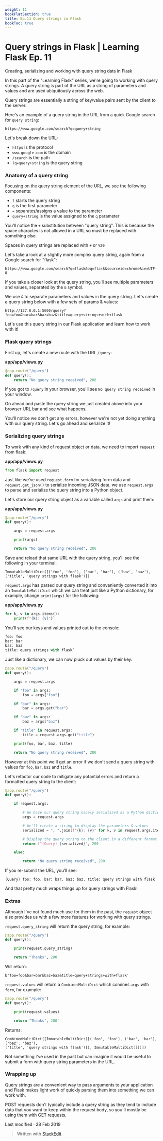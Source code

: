 ```yaml
---
weight: 11
bookFlatSection: true
title: Ep.11 Query strings in Flask
bookToc: true
---
```

# Query strings in Flask | Learning Flask Ep. 11

Creating, serializing and working with query string data in Flask

In this part of the "Learning Flask" series, we're going to working with query strings. A query string is part of the URL as a string of parameters and values and are used ubiquitously across the web.

Query strings are essentially a string of key/value pairs sent by the client to the server.

Here's an example of a query string in the URL from a quick Google search for  `query string`:

`https://www.google.com/search?q=query+string` 

Let's break down the URL:

-   `https`  is the protocol
-   `www.google.com`  is the domain
-   `/search`  is the path
-   `?q=query+string`  is the query string

### Anatomy of a query string

Focusing on the query string element of the URL, we see the following components:

-   `?`  starts the query string
-   `q`  is the first parameter
-   `=`  separates/assigns a value to the parameter
-   `query+string`  is the value assigned to the  `q`  parameter

You'll notice the  `+`  substitution between "query string". This is because the space charactes is not allowed in a URL so must be replaced with something else.

Spaces in query strings are replaced with  `+`  or  `%20`

Let's take a look at a slightly more complex query string, again from a Google search for "flask":

`https://www.google.com/search?q=flask&oq=flask&sourceid=chrome&ie=UTF-8` 

If you take a closer look at the query string, you'll see multiple parameters and values, separated by the  `&`  symbol.

We use  `&`  to separate parameters and values in the query string. Let's create a query string below with a few sets of params & values:

`http://127.0.0.1:5000/query?foo=foo&bar=bar&baz=baz&title=query+strings+with+flask` 

Let's use this query string in our Flask application and learn how to work with it!

### Flask query strings

First up, let's create a new route with the URL  `/query`:

**app/app/views.py**

```py
@app.route("/query")
def query():
    return "No query string received", 200
```

If you got to  `/query`  in your browser, you'll see  `No query string received`  in your window.

Go ahead and paste the query string we just created above into your browser URL bar and see what happens.

You'll notice we don't get any errors, however we're not yet doing anything with our query string. Let's go ahead and serialize it!

### Serializing query strings

To work with any kind of request object or data, we need to import  `request`  from flask:

**app/app/views.py**

```py
from flask import request
```

Just like we've used  `request.form`  for serializing form data and  `request.get_json()`  to serialize incoming JSON data, we use  `request.args`  to parse and serialize the query string into a Python object.

Let's store our query string object as a variable called  `args`  and print them:

**app/app/views.py**

```py
@app.route("/query")
def query():

    args = request.args

    print(args)

    return "No query string received", 200
```

Save and reload that same URL with the query string, you'll see the following in your terminal:

`ImmutableMultiDict([('foo', 'foo'), ('bar', 'bar'), ('baz', 'baz'), ('title', 'query strings with flask')])` 

`request.args`  has parsed our query string and conveniently converted it into an  `ImmutableMultiDict`  which we can treat just like a Python dictionary, for example, change  `print(args)`  for the following:

**app/app/views.py**

```py
for k, v in args.items():
    print(f"{k}: {v}")` 
```

You'll see our keys and values printed out to the console:

```py
foo: foo
bar: bar
baz: baz
title: query strings with flask` 
```

Just like a dictionary, we can now pluck out values by their key:

```py
@app.route("/query")
def query():

    args = request.args

    if "foo" in args:
        foo = args["foo"]

    if "bar" in args:
        bar = args.get("bar")

    if "baz" in args:
        baz = args["baz"]

    if "title" in request.args:
        title = request.args.get("title")

    print(foo, bar, baz, title)

    return "No query string received", 200
```

However at this point we'll get an error if we don't send a query string with values for  `foo`,  `bar`,  `baz`  and  `title`.

Let's refactor our code to mitigate any potantial errors and return a formatted query string to the client:

```py
@app.route("/query")
def query():

    if request.args:

        # We have our query string nicely serialized as a Python dictionary
        args = request.args

        # We'll create a string to display the parameters & values
        serialized = ", ".join(f"{k}: {v}" for k, v in request.args.items())

        # Display the query string to the client in a different format
        return f"(Query) {serialized}", 200

    else:

        return "No query string received", 200
```

If you re-submit the URL, you'll see:

`(Query) foo: foo, bar: bar, baz: baz, title: query strings with flask` 

And that pretty much wraps things up for query strings with Flask!

### Extras

Although I've not found much use for them in the past, the  `request`  object also provides us with a few more features for working with query strings.

`request.query_string`  will return the query string, for example:

```py
@app.route("/query")
def query():

    print(request.query_string)

    return "Thanks", 200
```

Will return:

`b'foo=foo&bar=bar&baz=baz&title=query+strings+with+flask'` 

`request.values`  will return a  `CombinedMultiDict`  which comines  `args`  with  `form`, for example:

```py
@app.route("/query")
def query():

    print(request.values)

    return "Thanks", 200` 
```

Returns:
```
CombinedMultiDict([ImmutableMultiDict([('foo', 'foo'), ('bar', 'bar'), ('baz', 'baz'),   
('title', 'query strings with flask')]), ImmutableMultiDict([])]) 
```
Not something I've used in the past but can imagine it would be useful to submit a form with query string parameters in the URL.

### Wrapping up

Query strings are a convenient way to pass arguments to your application and Flask makes light work of quickly parsing them into something we can work with.

POST requests don't typically include a query string as they tend to include data that you want to keep within the request body, so you'll mostly be using them with GET requests.

Last modified  ·  28 Feb 2019


> Written with [StackEdit]([https://pythonise.com/series/learning-flask/flask-query-strings](https://pythonise.com/series/learning-flask/flask-query-strings)).